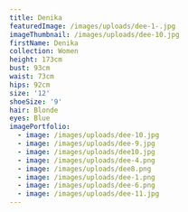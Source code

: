 ```yaml
---
title: Denika
featuredImage: /images/uploads/dee-1-.jpg
imageThumbnail: /images/uploads/dee-10.jpg
firstName: Denika
collection: Women
height: 173cm
bust: 93cm
waist: 73cm
hips: 92cm
size: '12'
shoeSize: '9'
hair: Blonde
eyes: Blue
imagePortfolio:
  - image: /images/uploads/dee-10.jpg
  - image: /images/uploads/dee-9.jpg
  - image: /images/uploads/dee10.jpg
  - image: /images/uploads/dee-4.png
  - image: /images/uploads/dee8.png
  - image: /images/uploads/dee-1.png
  - image: /images/uploads/dee-6.png
  - image: /images/uploads/dee-11.jpg
---
```


